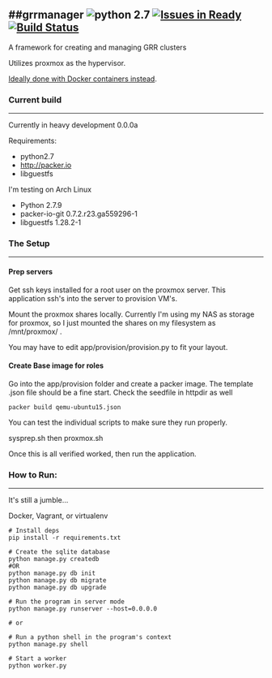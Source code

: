 ##grrmanager ![python 2.7](http://b.repl.ca/v1/python-2.7-blue.png) [![Issues in Ready](https://badge.waffle.io/thatarchguy/GRR-Manager.svg?label=ready&title=Ready)](http://waffle.io/thatarchguy/GRR-Manager) [![Build Status](https://travis-ci.org/thatarchguy/GRR-Manager.svg)](https://travis-ci.org/thatarchguy/GRR-Manager) 
----
A framework for creating and managing GRR clusters 

Utilizes proxmox as the hypervisor.

[Ideally done with Docker containers instead](https://github.com/google/grr/pull/124).
### Current build
---
Currently in heavy development
0.0.0a

Requirements:
 - python2.7
 - http://packer.io
 - libguestfs


I'm testing on Arch Linux
 - Python 2.7.9
 - packer-io-git 0.7.2.r23.ga559296-1
 - libguestfs 1.28.2-1


### The Setup
---
#### Prep servers
Get ssh keys installed for a root user on the proxmox server. 
This application ssh's into the server to provision VM's.

Mount the proxmox shares locally. 
Currently I'm using my NAS as storage for proxmox, so I just mounted the shares on my filesystem as /mnt/proxmox/ .

You may have to edit app/provision/provision.py to fit your layout.


#### Create Base image for roles
Go into the app/provision folder and create a packer image. 
The template .json file should be a fine start. Check the seedfile in httpdir as well
```
packer build qemu-ubuntu15.json
```

You can test the individual scripts to make sure they run properly.

sysprep.sh then proxmox.sh


Once this is all verified worked, then run the application.



### How to Run:
---
It's still a jumble...

Docker, Vagrant, or virtualenv

```
# Install deps
pip install -r requirements.txt

# Create the sqlite database
python manage.py createdb
#OR
python manage.py db init
python manage.py db migrate
python manage.py db upgrade

# Run the program in server mode
python manage.py runserver --host=0.0.0.0

# or

# Run a python shell in the program's context
python manage.py shell

# Start a worker
python worker.py
```



